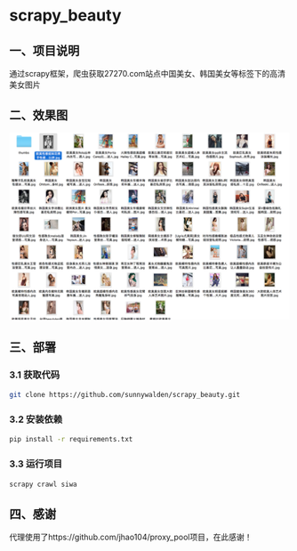 # scrapy_beauty

## 一、项目说明

通过scrapy框架，爬虫获取27270.com站点中国美女、韩国美女等标签下的高清美女图片


## 二、效果图

![image](https://github.com/sunnywalden/crapy_beauty/raw/master/demo/beauty_demo.png)

## 三、部署

### 3.1 获取代码

```bash
git clone https://github.com/sunnywalden/scrapy_beauty.git
```
### 3.2 安装依赖

```bash
pip install -r requirements.txt
```

### 3.3 运行项目

```bash
scrapy crawl siwa
```


## 四、感谢

代理使用了https://github.com/jhao104/proxy_pool项目，在此感谢！

